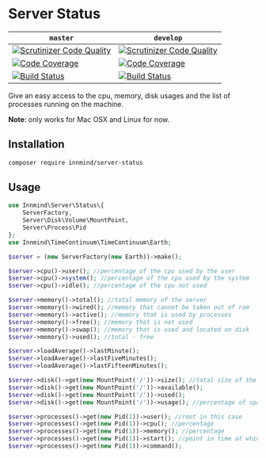# Server Status

| `master` | `develop` |
|----------|-----------|
| [![Scrutinizer Code Quality](https://scrutinizer-ci.com/g/Innmind/ServerStatus/badges/quality-score.png?b=master)](https://scrutinizer-ci.com/g/Innmind/ServerStatus/?branch=master) | [![Scrutinizer Code Quality](https://scrutinizer-ci.com/g/Innmind/ServerStatus/badges/quality-score.png?b=develop)](https://scrutinizer-ci.com/g/Innmind/ServerStatus/?branch=develop) |
| [![Code Coverage](https://scrutinizer-ci.com/g/Innmind/ServerStatus/badges/coverage.png?b=master)](https://scrutinizer-ci.com/g/Innmind/ServerStatus/?branch=master) | [![Code Coverage](https://scrutinizer-ci.com/g/Innmind/ServerStatus/badges/coverage.png?b=develop)](https://scrutinizer-ci.com/g/Innmind/ServerStatus/?branch=develop) |
| [![Build Status](https://scrutinizer-ci.com/g/Innmind/ServerStatus/badges/build.png?b=master)](https://scrutinizer-ci.com/g/Innmind/ServerStatus/build-status/master) | [![Build Status](https://scrutinizer-ci.com/g/Innmind/ServerStatus/badges/build.png?b=develop)](https://scrutinizer-ci.com/g/Innmind/ServerStatus/build-status/develop) |

Give an easy access to the cpu, memory, disk usages and the list of processes running on the machine.

**Note**: only works for Mac OSX and Linux for now.

## Installation

```sh
composer require innmind/server-status
```

## Usage

```php
use Innmind\Server\Status\{
    ServerFactory,
    Server\Disk\Volume\MountPoint,
    Server\Process\Pid
};
use Innmind\TimeContinuum\TimeContinuum\Earth;

$server = (new ServerFactory(new Earth))->make();

$server->cpu()->user(); //percentage of the cpu used by the user
$server->cpu()->system(); //percentage of the cpu used by the system
$server->cpu()->idle(); //percentage of the cpu not used

$server->memory()->total(); //total memory of the server
$server->memory()->wired(); //memory that cannot be taken out of ram
$server->memory()->active(); //memory that is used by processes
$server->memory()->free(); //memory that is not used
$server->memory()->swap(); //memory that is used and located on disk
$server->memory()->used(); //total - free

$server->loadAverage()->lastMinute();
$server->loadAverage()->lastFiveMinutes();
$server->loadAverage()->lastFifteenMinutes();

$server->disk()->get(new MountPoint('/'))->size(); //total size of the volume
$server->disk()->get(new MountPoint('/'))->available();
$server->disk()->get(new MountPoint('/'))->used();
$server->disk()->get(new MountPoint('/'))->usage(); //percentage of space being used

$server->processes()->get(new Pid(1))->user(); //root in this case
$server->processes()->get(new Pid(1))->cpu(); //percentage
$server->processes()->get(new Pid(1))->memory(); //percentage
$server->processes()->get(new Pid(1))->start(); //point in time at which the process started
$server->processes()->get(new Pid(1))->command();
```
